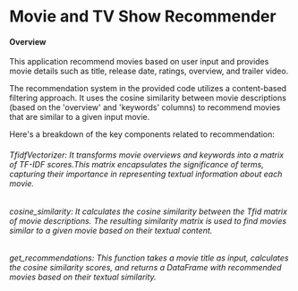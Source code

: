 # Movie and TV Show Recommender


#### Overview
This application recommend movies based on user input and provides movie details such as title, release date, ratings, overview, and trailer video.

The recommendation system in the provided code utilizes a content-based filtering approach. 
It uses the cosine similarity between movie descriptions (based on the 'overview' and 'keywords' columns) to recommend movies that are similar to a given input movie.


Here's a breakdown of the key components related to recommendation:

###### TfidfVectorizer: It transforms movie overviews and keywords into a matrix of TF-IDF scores.This matrix encapsulates the significance of terms, capturing their importance in representing textual information about each movie.

###### cosine_similarity: It calculates the cosine similarity between the Tfid matrix of movie descriptions. The resulting similarity matrix is used to find movies similar to a given movie based on their textual content.

###### get_recommendations: This function takes a movie title as input, calculates the cosine similarity scores, and returns a DataFrame with recommended movies based on their textual similarity.
